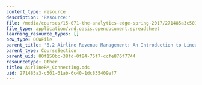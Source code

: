 ```yaml
---
content_type: resource
description: 'Resource:'
file: /media/courses/15-071-the-analytics-edge-spring-2017/271485a3c50161ab6c401dc835409ef7_AirlineRM_Connecting.ods
file_type: application/vnd.oasis.opendocument.spreadsheet
learning_resource_types: []
ocw_type: OCWFile
parent_title: '8.2 Airline Revenue Management: An Introduction to Linear Optimization '
parent_type: CourseSection
parent_uid: 80f150bc-38fd-0f84-75f7-ccfe876f7744
resourcetype: Other
title: AirlineRM_Connecting.ods
uid: 271485a3-c501-61ab-6c40-1dc835409ef7
---
```


